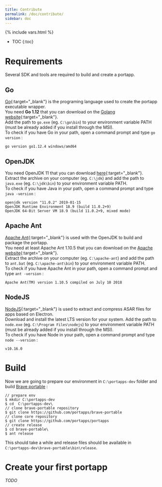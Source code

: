 ```yaml
---
title: Contribute
permalink: /doc/contribute/
sidebar: doc
---
```

{% include vars.html %}

* TOC
{:toc}

# Requirements

Several SDK and tools are required to build and create a portapp.

## Go

[Go](https://golang.org){:target="_blank"} is the programing language used to create the portapp executable wrapper.<br />
You need **Go 1.12** that you can download on the [Golang website](https://golang.org/dl/){:target="_blank"}.<br />
Add the path to `go.exe` (eg. `C:\go\bin`) to your environment variable PATH (must be already added if you install through the MSI).<br />
To check if you have Go in your path, open a command prompt and type `go version` :

```text
go version go1.12.4 windows/amd64
```

## OpenJDK

You need OpenJDK 11 that you can download [here](https://download.java.net/java/GA/jdk11/9/GPL/openjdk-11.0.2_windows-x64_bin.zip){:target="_blank"}.<br />
Extract the archive on your computer (eg. `C:\jdk`) and add the path to `java.exe` (eg. `C:\jdk\bin`) to your environment variable PATH.<br />
To check if you have Java in your path, open a command prompt and type `java -version` :

```text
openjdk version "11.0.2" 2019-01-15
OpenJDK Runtime Environment 18.9 (build 11.0.2+9)
OpenJDK 64-Bit Server VM 18.9 (build 11.0.2+9, mixed mode)
```

## Apache Ant

[Apache Ant](https://ant.apache.org/){:target="_blank"} is used with the OpenJDK to build and package the portapp.<br />
You need at least Apache Ant 1.10.5 that you can download on the [Apache website](https://ant.apache.org/bindownload.cgi){:target="_blank"}.<br />
Extract the archive on your computer (eg. `C:\apache-ant`) and add the path to `ant.bat` (eg. `C:\apache-ant\bin`) to your environment variable PATH.<br />
To check if you have Apache Ant in your path, open a command prompt and type `ant -version` :

```text
Apache Ant(TM) version 1.10.5 compiled on July 10 2018
```

## NodeJS

[NodeJS](https://nodejs.org/en/){:target="_blank"} is used to extract and compress ASAR files for apps based on Electron.<br />
Download and install the latest LTS version for your system.
Add the path to `node.exe` (eg. `C:\Program Files\nodejs`) to your environment variable PATH (must be already added if you install through the MSI).<br />
To check if you have Node in your path, open a command prompt and type `node --version` :

```text
v10.16.0
```

# Build

Now we are going to prepare our environment in `C:\portapps-dev` folder and build [Brave portable](https://github.com/portapps/brave-portable) :

```
// prepare env
$ mkdir C:\portapps-dev
$ cd  C:\portapps-dev\
// clone brave-portable repository
$ git clone https://github.com/portapps/brave-portable
// clone core repository
$ git clone https://github.com/portapps/portapps
// create release
$ cd brave-portable\
$ ant release
```

This should take a while and release files should be available in `C:\portapps-dev\brave-portable\bin\release`.

# Create your first portapp

_TODO_